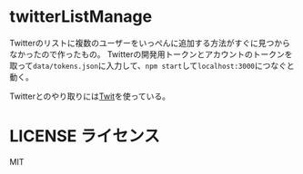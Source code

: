 # twitterListManage
Twitterのリストに複数のユーザーをいっぺんに追加する方法がすぐに見つからなかったので作ったもの。
Twitterの開発用トークンとアカウントのトークンを取って`data/tokens.json`に入力して、`npm start`して`localhost:3000`につなぐと動く。

Twitterとのやり取りには[Twit](https://github.com/ttezel/twit)を使っている。

# LICENSE ライセンス
MIT

